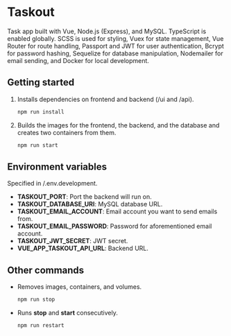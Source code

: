 # Taskout

Task app built with Vue, Node.js (Express), and MySQL. TypeScript is enabled globally. SCSS is used for styling, Vuex for state management, Vue Router for route handling, Passport and JWT for user authentication, Bcrypt for password hashing, Sequelize for database manipulation, Nodemailer for email sending, and Docker for local development.

## Getting started

1. Installs dependencies on frontend and backend (/ui and /api).

   ```sh
   npm run install
   ```

2. Builds the images for the frontend, the backend, and the database and creates two containers from them.

   ```sh
   npm run start
   ```

## Environment variables

Specified in /.env.development.

- **TASKOUT_PORT**: Port the backend will run on.
- **TASKOUT_DATABASE_URI**: MySQL database URL.
- **TASKOUT_EMAIL_ACCOUNT**: Email account you want to send emails from.
- **TASKOUT_EMAIL_PASSWORD**: Password for aforementioned email account.
- **TASKOUT_JWT_SECRET**: JWT secret.
- **VUE_APP_TASKOUT_API_URL**: Backend URL.

## Other commands

- Removes images, containers, and volumes.

  ```sh
  npm run stop
  ```

- Runs **stop** and **start** consecutively.

  ```sh
  npm run restart
  ```
